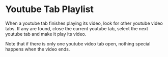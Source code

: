 # Youtube Tab Playlist

When a youtube tab finishes playing its video, look for other youtube video tabs. If any are found, close the current youtube tab, select the next youtube tab and make it play its video.

Note that if there is only one youtube video tab open, nothing special happens when the video ends.
